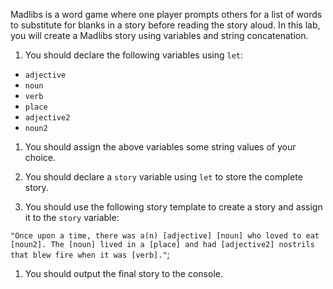 Madlibs is a word game where one player prompts others for a list of words to substitute for blanks in a story before reading the story aloud. In this lab, you will create a Madlibs story using variables and string concatenation.

1. You should declare the following variables using `let`:
- `adjective`
- `noun`
- `verb`
- `place`
- `adjective2`
- `noun2`

1. You should assign the above variables some string values of your choice.

1. You should declare a `story` variable using `let` to store the complete story.
   
1. You should use the following story template to create a story and assign it to the `story` variable:

`"Once upon a time, there was a(n) [adjective] [noun] who loved to eat [noun2]. The [noun] lived in a [place] and had [adjective2] nostrils that blew fire when it was [verb]."`;

1. You should output the final story to the console.